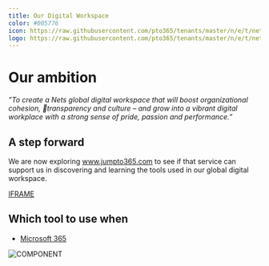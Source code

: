 ```yaml
---
title: Our Digital Workspace
color: #005776
icon: https://raw.githubusercontent.com/pto365/tenants/master/n/e/t/nets/logo.svg
logo: https://raw.githubusercontent.com/pto365/tenants/master/n/e/t/nets/logo.svg
---
```


# Our ambition

*”To create a Nets global digital workspace 
that will boost organizational cohesion, transparency and culture – and grow into a vibrant digital workplace with a strong sense of pride, passion and performance.”*                                                       


## A step forward

We are now exploring www.jumpto365.com to see if that service can support us in discovering and learning the tools used in our global digital workspace.

[IFRAME](https://www.microsoft.com/en-us/videoplayer/embed/RE1UK8Y)

## Which tool to use when

- [Microsoft 365](https://preview.app.jumpto365.com/scenario)

![COMPONENT](https://dummyimage.com/800x100/000/fff&text=Languages&/Languages)
